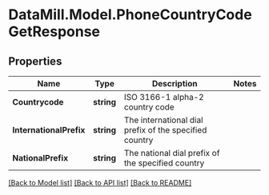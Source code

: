 # DataMill.Model.PhoneCountryCodeGetResponse
## Properties

Name | Type | Description | Notes
------------ | ------------- | ------------- | -------------
**Countrycode** | **string** | ISO 3166-1 alpha-2 country code | 
**InternationalPrefix** | **string** | The international dial prefix of the specified country | 
**NationalPrefix** | **string** | The national dial prefix of the specified country | 

[[Back to Model list]](../README.md#documentation-for-models) [[Back to API list]](../README.md#documentation-for-api-endpoints) [[Back to README]](../README.md)

